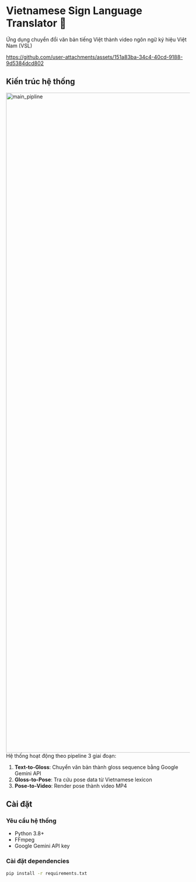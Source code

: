 # Vietnamese Sign Language Translator 🤟  
  
Ứng dụng chuyển đổi văn bản tiếng Việt thành video ngôn ngữ ký hiệu Việt Nam (VSL)  

https://github.com/user-attachments/assets/151a83ba-34c4-40cd-9188-9d5384dcd802

## Kiến trúc hệ thống  
<img width="4042" height="1803" alt="main_pipline" src="https://github.com/user-attachments/assets/f4627e9f-fd7d-4e91-bdac-911a049b2b85" />
Hệ thống hoạt động theo pipeline 3 giai đoạn:  
  
1. **Text-to-Gloss**: Chuyển văn bản thành gloss sequence bằng Google Gemini API  
2. **Gloss-to-Pose**: Tra cứu pose data từ Vietnamese lexicon  
3. **Pose-to-Video**: Render pose thành video MP4  
## Cài đặt  
### Yêu cầu hệ thống  
- Python 3.8+  
- FFmpeg  
- Google Gemini API key  
  
### Cài đặt dependencies  
```bash  
pip install -r requirements.txt

